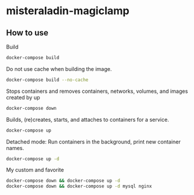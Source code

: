 # misteraladin-magiclamp

## How to use

Build

```bash
docker-compose build
```

Do not use cache when building the image.

```bash
docker-compose build --no-cache
```

Stops containers and removes containers, networks, volumes, and images created by up

```bash
docker-compose down
```

Builds, (re)creates, starts, and attaches to containers for a service.

```bash
docker-compose up
```

Detached mode: Run containers in the background, print new container names.

```bash
docker-compose up -d
```

My custom and favorite

```bash
docker-compose down && docker-compose up -d
docker-compose down && docker-compose up -d mysql nginx
```
